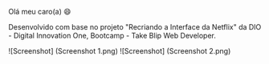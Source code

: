 Olá meu caro(a) 😄

Desenvolvido com base no projeto "Recriando a Interface da Netflix" da DIO - Digital Innovation One, Bootcamp - Take Blip Web Developer.

![Screenshot] (Screenshot 1.png)
![Screenshot] (Screenshot 2.png)
